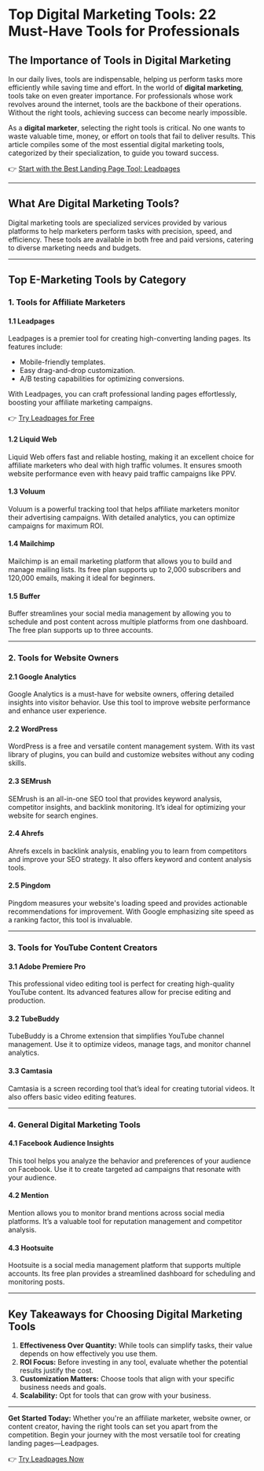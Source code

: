 # **Top Digital Marketing Tools: 22 Must-Have Tools for Professionals**

## **The Importance of Tools in Digital Marketing**

In our daily lives, tools are indispensable, helping us perform tasks more efficiently while saving time and effort. In the world of **digital marketing**, tools take on even greater importance. For professionals whose work revolves around the internet, tools are the backbone of their operations. Without the right tools, achieving success can become nearly impossible.

As a **digital marketer**, selecting the right tools is critical. No one wants to waste valuable time, money, or effort on tools that fail to deliver results. This article compiles some of the most essential digital marketing tools, categorized by their specialization, to guide you toward success.

👉 [Start with the Best Landing Page Tool: Leadpages](https://bit.ly/LEadPages)

---

## **What Are Digital Marketing Tools?**

Digital marketing tools are specialized services provided by various platforms to help marketers perform tasks with precision, speed, and efficiency. These tools are available in both free and paid versions, catering to diverse marketing needs and budgets.

---

## **Top E-Marketing Tools by Category**

### **1. Tools for Affiliate Marketers**

#### **1.1 Leadpages**
Leadpages is a premier tool for creating high-converting landing pages. Its features include:
- Mobile-friendly templates.
- Easy drag-and-drop customization.
- A/B testing capabilities for optimizing conversions.

With Leadpages, you can craft professional landing pages effortlessly, boosting your affiliate marketing campaigns. 

👉 [Try Leadpages for Free](https://bit.ly/LEadPages)

#### **1.2 Liquid Web**
Liquid Web offers fast and reliable hosting, making it an excellent choice for affiliate marketers who deal with high traffic volumes. It ensures smooth website performance even with heavy paid traffic campaigns like PPV.

#### **1.3 Voluum**
Voluum is a powerful tracking tool that helps affiliate marketers monitor their advertising campaigns. With detailed analytics, you can optimize campaigns for maximum ROI.

#### **1.4 Mailchimp**
Mailchimp is an email marketing platform that allows you to build and manage mailing lists. Its free plan supports up to 2,000 subscribers and 120,000 emails, making it ideal for beginners.

#### **1.5 Buffer**
Buffer streamlines your social media management by allowing you to schedule and post content across multiple platforms from one dashboard. The free plan supports up to three accounts.

---

### **2. Tools for Website Owners**

#### **2.1 Google Analytics**
Google Analytics is a must-have for website owners, offering detailed insights into visitor behavior. Use this tool to improve website performance and enhance user experience.

#### **2.2 WordPress**
WordPress is a free and versatile content management system. With its vast library of plugins, you can build and customize websites without any coding skills.

#### **2.3 SEMrush**
SEMrush is an all-in-one SEO tool that provides keyword analysis, competitor insights, and backlink monitoring. It’s ideal for optimizing your website for search engines.

#### **2.4 Ahrefs**
Ahrefs excels in backlink analysis, enabling you to learn from competitors and improve your SEO strategy. It also offers keyword and content analysis tools.

#### **2.5 Pingdom**
Pingdom measures your website's loading speed and provides actionable recommendations for improvement. With Google emphasizing site speed as a ranking factor, this tool is invaluable.

---

### **3. Tools for YouTube Content Creators**

#### **3.1 Adobe Premiere Pro**
This professional video editing tool is perfect for creating high-quality YouTube content. Its advanced features allow for precise editing and production.

#### **3.2 TubeBuddy**
TubeBuddy is a Chrome extension that simplifies YouTube channel management. Use it to optimize videos, manage tags, and monitor channel analytics.

#### **3.3 Camtasia**
Camtasia is a screen recording tool that’s ideal for creating tutorial videos. It also offers basic video editing features.

---

### **4. General Digital Marketing Tools**

#### **4.1 Facebook Audience Insights**
This tool helps you analyze the behavior and preferences of your audience on Facebook. Use it to create targeted ad campaigns that resonate with your audience.

#### **4.2 Mention**
Mention allows you to monitor brand mentions across social media platforms. It’s a valuable tool for reputation management and competitor analysis.

#### **4.3 Hootsuite**
Hootsuite is a social media management platform that supports multiple accounts. Its free plan provides a streamlined dashboard for scheduling and monitoring posts.

---

## **Key Takeaways for Choosing Digital Marketing Tools**

1. **Effectiveness Over Quantity:** While tools can simplify tasks, their value depends on how effectively you use them.
2. **ROI Focus:** Before investing in any tool, evaluate whether the potential results justify the cost.
3. **Customization Matters:** Choose tools that align with your specific business needs and goals.
4. **Scalability:** Opt for tools that can grow with your business.

---

**Get Started Today:** Whether you're an affiliate marketer, website owner, or content creator, having the right tools can set you apart from the competition. Begin your journey with the most versatile tool for creating landing pages—Leadpages.

👉 [Try Leadpages Now](https://bit.ly/LEadPages)
